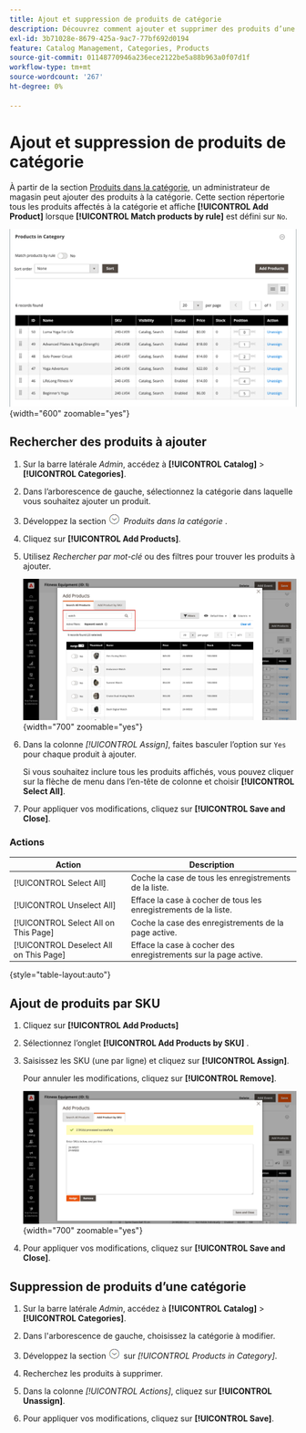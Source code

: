 ```yaml
---
title: Ajout et suppression de produits de catégorie
description: Découvrez comment ajouter et supprimer des produits d’une catégorie.
exl-id: 3b71028e-8679-425a-9ac7-77bf692d0194
feature: Catalog Management, Categories, Products
source-git-commit: 01148770946a236ece2122be5a88b963a0f07d1f
workflow-type: tm+mt
source-wordcount: '267'
ht-degree: 0%

---
```


# Ajout et suppression de produits de catégorie

À partir de la section [Produits dans la catégorie](categories-product-assignments.md), un administrateur de magasin peut ajouter des produits à la catégorie. Cette section répertorie tous les produits affectés à la catégorie et affiche **[!UICONTROL Add Product]** lorsque **[!UICONTROL Match products by rule]** est défini sur `No`.

![Produits dans la section Catégorie](./assets/category-products-in-category.png){width="600" zoomable="yes"}

## Rechercher des produits à ajouter

1. Sur la barre latérale _Admin_, accédez à **[!UICONTROL Catalog]** > **[!UICONTROL Categories]**.

1. Dans l’arborescence de gauche, sélectionnez la catégorie dans laquelle vous souhaitez ajouter un produit.

1. Développez la section ![Sélecteur d’extension](../assets/icon-display-expand.png) _Produits dans la catégorie_ .

1. Cliquez sur **[!UICONTROL Add Products]**.

1. Utilisez _Rechercher par mot-clé_ ou des filtres pour trouver les produits à ajouter.

   ![ Onglet Rechercher tous les produits](./assets/search-all-product.png){width="700" zoomable="yes"}

1. Dans la colonne _[!UICONTROL Assign]_, faites basculer l’option sur `Yes` pour chaque produit à ajouter.

   Si vous souhaitez inclure tous les produits affichés, vous pouvez cliquer sur la flèche de menu dans l’en-tête de colonne et choisir **[!UICONTROL Select All]**.

1. Pour appliquer vos modifications, cliquez sur **[!UICONTROL Save and Close]**.

### Actions

| Action | Description |
|--- |--- |
| [!UICONTROL Select All] | Coche la case de tous les enregistrements de la liste. |
| [!UICONTROL Unselect All] | Efface la case à cocher de tous les enregistrements de la liste. |
| [!UICONTROL Select All on This Page] | Coche la case des enregistrements de la page active. |
| [!UICONTROL Deselect All on This Page] | Efface la case à cocher des enregistrements sur la page active. |

{style="table-layout:auto"}

## Ajout de produits par SKU

1. Cliquez sur **[!UICONTROL Add Products]**

1. Sélectionnez l’onglet **[!UICONTROL Add Products by SKU]** .

1. Saisissez les SKU (une par ligne) et cliquez sur **[!UICONTROL Assign]**.

   Pour annuler les modifications, cliquez sur **[!UICONTROL Remove]**.

   ![Ajouter des produits par onglet SKU](./assets/add-product-by-sku.png){width="700" zoomable="yes"}

1. Pour appliquer vos modifications, cliquez sur **[!UICONTROL Save and Close]**.

## Suppression de produits d’une catégorie

1. Sur la barre latérale _Admin_, accédez à **[!UICONTROL Catalog]** > **[!UICONTROL Categories]**.

1. Dans l&#39;arborescence de gauche, choisissez la catégorie à modifier.

1. Développez la section ![Sélecteur d’extension](../assets/icon-display-expand.png) sur _[!UICONTROL Products in Category]_.

1. Recherchez les produits à supprimer.

1. Dans la colonne _[!UICONTROL Actions]_, cliquez sur **[!UICONTROL Unassign]**.

1. Pour appliquer vos modifications, cliquez sur **[!UICONTROL Save]**.
